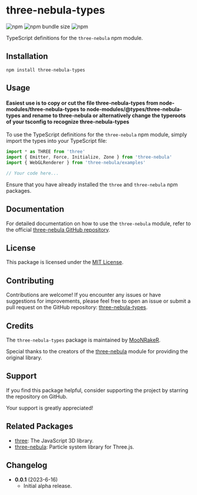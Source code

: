 # three-nebula-types

![npm](https://img.shields.io/npm/v/three-nebula-types)
![npm bundle size](https://img.shields.io/bundlephobia/min/three-nebula-types)
![npm](https://img.shields.io/npm/dt/three-nebula-types)

TypeScript definitions for the `three-nebula` npm module.

## Installation

```
npm install three-nebula-types
```

## Usage

#### Easiest use is to copy or cut the file three-nebula-types from node-modules/three-nebula-types to node-modules/@types/three-nebula-types and rename to three-nebula or alternatively change the typeroots of your tsconfig to recognize three-nebula-types

To use the TypeScript definitions for the `three-nebula` npm module, simply import the types into your TypeScript file:

```typescript
import * as THREE from 'three'
import { Emitter, Force, Initialize, Zone } from 'three-nebula'
import { WebGLRenderer } from 'three-nebula/examples'

// Your code here...
```

Ensure that you have already installed the `three` and `three-nebula` npm packages.

## Documentation

For detailed documentation on how to use the `three-nebula` module, refer to the official [three-nebula GitHub repository](https://github.com/creativelifeform/three-nebula).

## License

This package is licensed under the [MIT License](https://opensource.org/licenses/MIT).

## Contributing

Contributions are welcome! If you encounter any issues or have suggestions for improvements, please feel free to open an issue or submit a pull request on the GitHub repository: [three-nebula-types](https://github.com/moonraker22/three-nebula-types).

## Credits

The `three-nebula-types` package is maintained by [MooNRakeR](https://github.com/moonraker22).

Special thanks to the creators of the [three-nebula](https://github.com/creativelifeform/three-nebula) module for providing the original library.

## Support

If you find this package helpful, consider supporting the project by starring the repository on GitHub.

Your support is greatly appreciated!

## Related Packages

- [three](https://www.npmjs.com/package/three): The JavaScript 3D library.
- [three-nebula](https://www.npmjs.com/package/three-nebula): Particle system library for Three.js.

## Changelog

- **0.0.1** (2023-6-16)
  - Initial alpha release.
